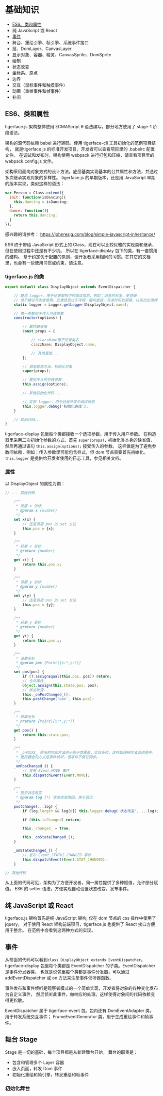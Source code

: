 # 基础知识

* [ES6、类和属性](#es6类和属性)
* 纯 JavaScript 或 React
* [事件](#事件)
* 舞台、重绘引擎、帧引擎、系统事件接口
* 层、DomLayer、CanvasLayer
* 显示对象、容器、精灵、CanvasSprite、DomSprite
* 绘制
* 状态改变
* 坐标系、原点
* 边界
* 交互（鼠标事件和触摸事件）
* 动画（重绘事件和帧事件）
* 补间

## ES6、类和属性

tigerface.js 架构整体使用 ECMAScript 6 语法编写，部分地方使用了 stage-1 阶段语法。

架构的源代码依赖 babel 进行转码。使用 tigerface-cli 工具初始化的范例项目结构，
就是tigerface.js 的标准开发项目，开发者可以查看项目里的 .babelrc 配置文件。
在调试和发布时，架构使用 webpack 进行打包和压缩，请查看项目里的 webpack.config.js 文件。

架构采用面向对象方式的设计方法，底层基类实现基本的公共属性和方法，并通过多次继承实现对象的多样性。
tigerface.js 的早期版本，还是用 JavaScript 早期的版本实现，类似这样的语法：
```javascript
var Person = Class.extend({
  init: function(isDancing){
    this.dancing = isDancing;
  },
  dance: function(){
    return this.dancing;
  }
});
```
感兴趣的请参考： https://johnresig.com/blog/simple-javascript-inheritance/

ES6 终于带给 JavaScript 形式上的 Class，现在可以比较优雅的实现类和继承，但在使用过程中还是有不少坑。
所以在 tigerface-display 包下的类，有一套惯用的结构。
基于约定优于配置的原则，请开发者采用相同的习惯。在其它的文档里，也会有一些使用习惯或约束，请注意。

### tigerface.js 的类
```javascript
export default class DisplayObject extends EventDispatcher {

    // 静态 Logger，用于记录架构中的调试信息，例如：消息的分发，更详细
    // 但不建议开发者使用，此类信息过于详细，偏向底层，开发时可以屏蔽，以突出应用调试信息
    static logger = Logger.getLogger(DisplayObject.name);

    // 第一参数用于传入可选参数
    constructor(options) {

        // 属性缺省值
        const props = {

            // clazzName用于记录类名
            clazzName: DisplayObject.name,

            // 其他属性...
        };

        // 调用基类方法，初始化对象
        super(props);

        // 接受传入的可选参数
        this.assign(options);

        // 其他初始化代码...

        // 实例 logger，用于记录开发中调试信息
        this.logger.debug('初始化完成');
    }

    // 其他代码...
}
```
tigerface-display 包里每个类都接收一个选项参数，用于传入用户参数。
在构造器里采用二次初始化参数的方式，首先 `super(props);` 初始化类本身的缺省值，
然后再通过语句 `this.assign(options);` 接受传入的参数。
这样做是为了避免参数间依赖，例如：传入参数里可能包含样式，但 dom 节点需要首先初始化。
`this.logger` 是提供给开发者使用的日志工具，参见相关文档。


### 属性

以 DisplayObject 的属性为例：
```javascript
// ... 其他代码

    /**
     * 设置 x 坐标
     * @param x {number}
     */
    set x(x) {
        // 还是调用 pos 的 set 方法
        this.pos = {x};
    }

    /**
     * 获取 x 坐标
     * @return {number}
     */
    get x() {
        return this.pos.x;
    }

    /**
     * 设置 y 坐标
     * @param y {number}
     */
    set y(y) {
        // 还是调用 pos 的 set 方法
        this.pos = {y};
    }

    /**
     * 获取 y 坐标
     * @return {number}
     */
    get y() {
        return this.pos.y;
    }

    /**
     * 设置坐标
     * @param pos {Point|{x:*,y:*}}
     */
    set pos(pos) {
        if (T.assignEqual(this.pos, pos)) return;
        // 合并属性
        Object.assign(this.state.pos, pos);
        // 状态改变
        this._onPosChanged_();
        this.postChange('pos', this.pos);
    }

    /**
     * 获取坐标
     * @return {Point|{x:*,y:*}}
     */
    get pos() {
        return this.state.pos;
    }

    /**
     * _onXXXX_ 命名的内部方法用于给子类覆盖，实现多态，这样能保持方法调用顺序。
     * 更松耦合的方式是事件侦听，但事件不保证同步。
     */
    _onPosChanged_() {
        // 发布 Event.MOVE 事件
        this.dispatchEvent(Event.MOVE);
    }

    /**
     * 提交状态改变
     * @param log {*} 状态改变原因，用于调试
     */
    postChange(...log) {
        if (log.length && log[0]) this.logger.debug('状态改变', ...log);

        if (this.isChanged) return;

        this._changed_ = true;

        this._onStateChanged_();
    }

    _onStateChanged_() {
        // 发布 Event.STATUS_CHANGED 事件
        this.dispatchEvent(Event.STAT_CHANGED);
    }

// 其他代码
```
从上面的代码可见，架构为了方便开发者，同一属性提供了多种赋值，允许部分赋值。
ES6 的 setter 语法，方便实现自动设置状态改变，发布事件。

## 纯 JavaScript 或 React

tigerface.js 架构首先是纯 JavaScript 架构, 仅在 dom 节点的 css 操作中使用了 jquery。
对于使用 React 架构前端项目，tigerface.js 也提供了 React 接口方便用于整合。
在范例中会看到这两种方式的实现。

## 事件

从前面的代码可以看到`class DisplayObject extends EventDispatcher`。
tigerface-display 包里每个类都是 EventDispatcher 的子类。EventDispatcher 是事件分发器类，
也就是说包里每个类都是事件分发器，可以通过 addEventDispatcher 或 on 方法来注册事件侦听器函数。

事件发布和事件侦听是观察者模式的一个简单实现，开发者将对象的各种变化发布为自定义事件，
然后侦听此事件，做响应的处理。这样使得对象间的代码依赖变得更松散。

EventDispatcher 属于 tigerface-event 包。包内还有 DomEventAdapter 类，用于转发系统交互事件；
FrameEventGenerator 类，用于生成重绘事件和帧事件。

## 舞台 Stage

Stage 是一切的基础，每个项目都是从新建舞台开始。
舞台的职责是：
* 包含和管理多个 Layer 容器
* 嵌入页面，转发 Dom 事件
* 初始化重绘和帧引擎，转发重绘和帧事件

### 初始化舞台

```javascript

```

